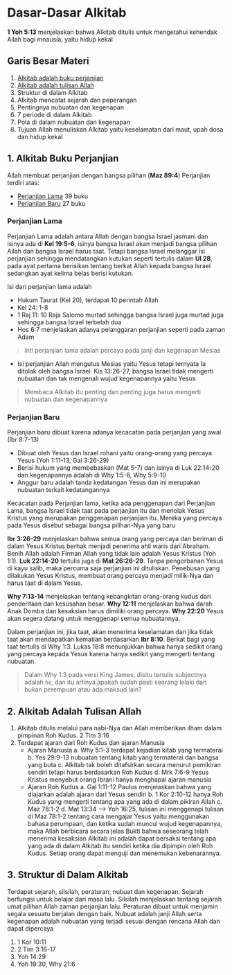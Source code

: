 # Dasar-Dasar Alkitab
__1 Yoh 5:13__ menjelaskan bahwa Alkitab ditulis untuk mengetahui kehendak Allah bagi mnausia, yaitu hidup kekal

## Garis Besar Materi
1. [Alkitab adalah buku perjanjian](https://github.com/setiadijoe/KelasCenter154/blob/main/Dasar%20Dasar%20Alkitab.md#-1-aliktab-buku-perjanjian)
2. [Alkitab adalah tulisan Allah](https://github.com/setiadijoe/KelasCenter154/blob/main/Dasar%20Dasar%20Alkitab.md#-2-alkitab-adalah-tulisan-allah)
3. Struktur di dalam Alkitab
4. Alkitab mencatat sejarah dan peperangan
5. Pentingnya nubuatan dan kegenapan
6. 7 periode di dalam Alkitab
7. Pola di dalam nubuatan dan kegenapan
8. Tujuan Allah menuliskan Alkitab yaitu keselamatan dari maut, upah dosa dan hidup kekal

## 1. Alkitab Buku Perjanjian
Allah membuat perjanjian dengan bangsa pilihan (__Maz 89:4__)
Perjanjian terdiri atas:
- [Perjanjian Lama](https://github.com/setiadijoe/KelasCenter154/blob/main/Dasar%20Dasar%20Alkitab.md#perjanjian-lama) 39 buku
- [Perjanjian Baru](https://github.com/setiadijoe/KelasCenter154/blob/main/Dasar%20Dasar%20Alkitab.md#perjanjian-baru) 27 buku

### Perjanjian Lama
Perjanjian Lama adalah antara Allah dengan bangsa Israel jasmani dan isinya ada di __Kel 19:5-6__, isinya bangsa Israel akan menjadi bangsa pilihan Allah dan bangsa Israel harus taat. Tetapi bangsa Israel melanggar isi perjanjian sehingga mendatangkan kutukan seperti tertulis dalam __Ul 28__, pada ayat pertama berisikan tentang berkat Allah kepada bangsa Israel sedangkan ayat kelima belas berisi kutukan.

Isi dari perjanjian lama adalah
- Hukum Taurat (Kel 20), terdapat 10 perintah Allah
- Kel 24: 1-8
- 1 Raj 11: 10 Raja Salomo murtad sehingga bangsa Israel juga murtad juga sehingga bangsa Israel terbelah dua
- Hos 6:7 menjelaskan adanya pelanggaran perjanjian seperti pada zaman Adam

> Inti perjanjian lama adalah percaya pada janji  dan kegenapan Mesias

- Isi perjanjian Allah mengutus Mesias yaitu Yesus tetapi ternyata Ia ditolak oleh bangsa Israel. Kis 13:26-27, bangsa Israel tidak mengerti nubuatan dan tak mengenali wujud kegenapannya yaitu Yesus
> Membaca Alkitab itu penting dan penting juga harus mengerti nubuatan dan kegenapannya

### Perjanjian Baru
Perjanjian baru dibuat karena adanya kecacatan pada perjanjian yang awal (Ibr 8:7-13)
- Dibuat oleh Yesus dan Israel rohani yaitu orang-orang yang percaya Yesus (Yoh 1:11-13, Gal 3:26-29)
- Berisi hukum yang membebaskan (Mat 5-7) dan isinya di Luk 22:14-20 dan kegenapannya adalah di Why 1:5-6, Why 5:9-10
- Anggur baru adalah tanda kedatangan Yesus dan ini merupakan nubuatan terkait kedatangannya

Kecacatan pada Perjanjian lama, ketika ada penggenapan dari Perjanjian Lama, bangsa Israel tidak taat pada perjanjian itu dan menolak Yesus Kristus yang merupakan penggenapan perjanjian itu. Mereka yang percaya pada Yesus disebut sebagai bangsa pilihan-Nya yang baru

__Ibr 3:26-29__ menjelaskan bahwa semua orang yang percaya dan beriman di dalam Yesus Kristus berhak menjadi penerima ahli waris dari Abraham. Benih Allah adalah Firman Allah yang tidak lain adalah Yesus Kristus (Yoh 1:1). __Luk 22:14-20__ tertulis juga di __Mat 26:26-29__. Tanpa pengorbanan Yesus di kayu salib, maka percuma saja perjanjian ini dituliskan. Penebusan yang dilakukan Yesus Kristus, membuat orang percaya menjadi milik-Nya dan harus taat di dalam Yesus.

__Why 7:13-14__ menjelaskan tentang kebangkitan orang-orang kudus dari penderitaan dan kesusahan besar. __Why 12:11__ menjelaskan bahwa darah Anak Domba dan kesaksian harus dimiliki orang percaya. __Why 22:20__ Yesus akan segera datang untuk menggenapi semua nubuatannya.

Dalam perjanjian ini, jika taat, akan menerima keselamatan dan jika tidak taat akan mendapatkan kematian berdasarkan __Ibr 8:10__. Berkat bagi yang taat tertulis di Why 1:3. Lukas 18:8 menunjukkan bahwa hanya sedikit orang yang percaya kepada Yesus karena hanya sedikit yang mengerti tentang nubuatan.
> Dalam Why 1:3 pada versi King James, disitu tertulis subjectnya adalah `he`, dan itu artinya apakah sudah pasti seorang lelaki dan bukan perempuan atau ada maksud lain?

## 2. Alkitab Adalah Tulisan Allah
1. Alkitab ditulis melalui para nabi-Nya dan Allah memberikan ilham dalam pimpinan Roh Kudus. 2 Tim 3:16
2. Terdapat ajaran dari Roh Kudus dan ajaran Manusia
   - Ajaran Manusia
   a. Why 5:1-3 terdapat kejadian kitab yang termaterai
   b. Yes 29:9-13 nubuatan tentang kitab yang termaterai dan bangsa yang buta
   c. Alkitab tak boleh ditafsirkan secara menurut pemikiran sendiri tetapi harus berdasarkan Roh Kudus
   d. Mrk 7:6-9 Yesus Kristus menyebut orang Ibrani hanya menghapal ajaran manusia
   - Ajaran Roh Kudus
   a. Gal 1:11-12 Paulus menjelaskan bahwa yang diajarkan adalah ajaran dari Yesus sendiri
   b. 1 Kor 2:10-12 hanya Roh Kudus yang mengerti tentang apa yang ada di dalam pikiran Allah
   c. Maz 78:1-2
   d. Mat 13:34 --> Yoh 16:25, tulisan ini menggenapi tulisan di Maz 78:1-2 tentang cara mengajar Yesus yaitu menggunakan bahasa perumpaan, dan ketika sudah muncul wujud kegenapannya, maka Allah berbicara secara jelas
   Bukti bahwa seseorang telah menerima kesaksian Alkitab ini adalah dapat bersaksi tentang apa yang ada di dalam Alkitab itu sendiri ketika dia dipimpin oleh Roh Kudus. Setiap orang dapat menguji dan menemukan kebenarannya.

## 3. Struktur di Dalam Alkitab
Terdapat sejarah, silsilah, peraturan, nubuat dan kegenapan. Sejarah berfungsi untuk belajar dari masa lalu. Silsilah menjelaskan tentang sejarah umat pilihan Allah zaman perjanjian lalu. Peraturan dibuat untuk menjamin segala sesuatu berjalan dengan baik. Nubuat adalah janji Allah serta kegenapan adalah nubuatan yang terjadi sesuai dengan rencana Allah dan dapat dipercaya
1. 1 Kor 10:11
2. 2 Tim 3:16-17
3. Yoh 14:29
4. Yoh 19:30, Why 21:6
   
